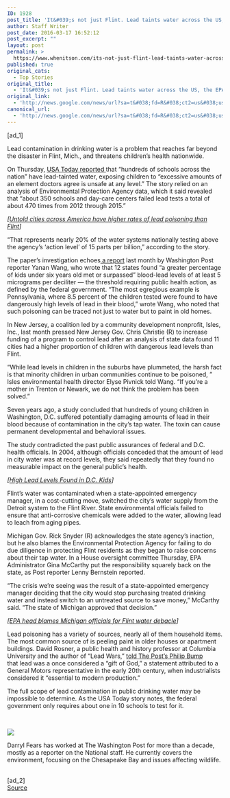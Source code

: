 ```yaml
---
ID: 1928
post_title: 'It&#039;s not just Flint. Lead taints water across the US, the EPA says &#8211; Washington Post'
author: Staff Writer
post_date: 2016-03-17 16:52:12
post_excerpt: ""
layout: post
permalink: >
  https://www.whenitson.com/its-not-just-flint-lead-taints-water-across-the-us-the-epa-says-washington-post/
published: true
original_cats:
  - Top Stories
original_title:
  - 'It&#039;s not just Flint. Lead taints water across the US, the EPA says - Washington Post'
original_link:
  - 'http://news.google.com/news/url?sa=t&#038;fd=R&#038;ct2=us&#038;usg=AFQjCNGkbxjXE7DmZMZtym374i6jeoUxBw&#038;clid=c3a7d30bb8a4878e06b80cf16b898331&#038;cid=52779063806626&#038;ei=uODqVqDIHJCNhAHTlKboCQ&#038;url=https://www.washingtonpost.com/news/energy-environment/wp/2016/03/17/its-not-just-flint-lead-taints-water-across-the-u-s-the-epa-says/'
canonical_url:
  - 'http://news.google.com/news/url?sa=t&#038;fd=R&#038;ct2=us&#038;usg=AFQjCNGkbxjXE7DmZMZtym374i6jeoUxBw&#038;clid=c3a7d30bb8a4878e06b80cf16b898331&#038;cid=52779063806626&#038;ei=uODqVqDIHJCNhAHTlKboCQ&#038;url=https://www.washingtonpost.com/news/energy-environment/wp/2016/03/17/its-not-just-flint-lead-taints-water-across-the-u-s-the-epa-says/'
---
```

 [ad_1]
<br><div id="article-body" readability="101.14825891903">  <article itemprop="articleBody" readability="93.04219600726"><p>Lead contamination in drinking water is a problem that reaches far beyond the disaster in Flint, Mich., and threatens children’s health nationwide.</p> <p>On Thursday, <a href="http://www.usatoday.com/story/news/nation/2016/03/17/drinking-water-lead-schools-day-cares/81220916/">USA Today reported </a>that “hundreds of schools across the nation” have lead-tainted water, exposing children to “excessive amounts of an element doctors agree is unsafe at any level.” The story relied on an analysis of Environmental Protection Agency data, which it said revealed that “about 350 schools and day-care centers failed lead tests a total of about 470 times from 2012 through 2015.”</p> <p channel="wp.com" class="interstitial-link"> <i> [<a href="https://www.washingtonpost.com/news/morning-mix/wp/2016/02/04/untold-cities-across-america-have-higher-rates-of-lead-poisoning-than-flint/">Untold cities across America have higher rates of lead poisoning than Flint</a>] </i> </p> <p>“That represents nearly 20% of the water systems nationally testing above the agency’s ‘action level’ of 15 parts per billion,” according to the story.</p> <p>The paper’s investigation echoes<a href="https://www.washingtonpost.com/news/morning-mix/wp/2016/02/04/untold-cities-across-america-have-higher-rates-of-lead-poisoning-than-flint/"> a report</a> last month by Washington Post reporter Yanan Wang, who wrote that 12 states found “a greater percentage of kids under six years old met or surpassed” blood-lead levels of at least 5 micrograms per deciliter — the threshold requiring public health action, as defined by the federal government. “The most egregious example is Pennsylvania, where 8.5 percent of the children tested were found to have dangerously high levels of lead in their blood,” wrote Wang, who noted that such poisoning can be traced not just to water but to paint in old homes.</p> <p>In New Jersey, a coalition led by a community development nonprofit, Isles, Inc., last month pressed New Jersey Gov. Chris Christie (R) to increase funding of a program to control lead after an analysis of state data found 11 cities had a higher proportion of children with dangerous lead levels than Flint.</p> <p>“While lead levels in children in the suburbs have plummeted, the harsh fact is that minority children in urban communities continue to be poisoned, ” Isles environmental health director Elyse Pivnick told Wang. “If you’re a mother in Trenton or Newark, we do not think the problem has been solved.”</p> <p>Seven years ago, a study concluded that hundreds of young children in Washington, D.C. suffered potentially damaging amounts of lead in their blood because of contamination in the city’s tap water. The toxin can cause permanent developmental and behavioral issues.</p> <p>The study contradicted the past public assurances of federal and D.C. health officials. In 2004, although officials conceded that the amount of lead in city water was at record levels, they said repeatedly that they found no measurable impact on the general public’s health.</p> <p channel="wp.com" class="interstitial-link"> <i> [<a href="http://www.washingtonpost.com/wp-dyn/content/article/2009/01/26/AR2009012602402.html">High Lead Levels Found in D.C. Kids</a>] </i> </p> <p>Flint’s water was contaminated when a state-appointed emergency manager, in a cost-cutting move, switched the city’s water supply from the Detroit system to the Flint River. State environmental officials failed to ensure that anti-corrosive chemicals were added to the water, allowing lead to leach from aging pipes.</p> <p>Michigan Gov. Rick Snyder (R) acknowledges the state agency’s inaction, but he also blames the Environmental Protection Agency for failing to do due diligence in protecting Flint residents as they began to raise concerns about their tap water. In a House oversight committee Thursday, EPA Administrator Gina McCarthy put the responsibility squarely back on the state, as Post reporter Lenny Bernstein reported.</p> <p>“The crisis we’re seeing was the result of a state-appointed emergency manager deciding that the city would stop purchasing treated drinking water and instead switch to an untreated source to save money,” McCarthy said. “The state of Michigan approved that decision.”</p> <p channel="wp.com" class="interstitial-link"> <i> [<a href="https://www.washingtonpost.com/national/health-science/michigan-governor-to-blame-state-environmental-agency-for-flint-water-debacle/2016/03/16/ded09d3a-ebbe-11e5-b0fd-073d5930a7b7_story.html">EPA head blames Michigan officials for Flint water debacle</a>] </i> </p> <p>Lead poisoning has a variety of sources, nearly all of them household items. The most common source of is peeling paint in older houses or apartment buildings. David Rosner, a public health and history professor at Columbia University and the author of “Lead Wars,” <a href="https://www.washingtonpost.com/news/the-fix/wp/2016/01/19/lead-contamination-exists-throughout-the-u-s-but-flint-has-a-special-history/?tid=a_inl">told The Post’s Philip Bump</a> that lead was a once considered a “gift of God,” a statement attributed to a General Motors representative in the early 20th century, when industrialists considered it “essential to modern production.”</p> <p>The full scope of lead contamination in public drinking water may be impossible to determine. As the USA Today story notes, the federal government only requires about one in 10 schools to test for it.</p> <p> </p></article> <div class="post-body-sig-line" readability="36"><a href="http://www.washingtonpost.com/people/darryl-fears"><img src="http://www.whenitson.com/wp-content/uploads/2016/03/It039s-not-just-Flint-Lead-taints-water-across-the-US-the-EPA-says-Washington-Post.jpg" data-threshold="480" class="post-body-headshot-left "/></a><p>Darryl Fears has worked at The Washington Post for more than a decade, mostly as a reporter on the National staff. He currently covers the environment, focusing on the Chesapeake Bay and issues affecting wildlife.</p></div> </div>
<br>[ad_2]
<br><a href="http://news.google.com/news/url?sa=t&#038;fd=R&#038;ct2=us&#038;usg=AFQjCNGkbxjXE7DmZMZtym374i6jeoUxBw&#038;clid=c3a7d30bb8a4878e06b80cf16b898331&#038;cid=52779063806626&#038;ei=uODqVqDIHJCNhAHTlKboCQ&#038;url=https://www.washingtonpost.com/news/energy-environment/wp/2016/03/17/its-not-just-flint-lead-taints-water-across-the-u-s-the-epa-says/">Source </a>